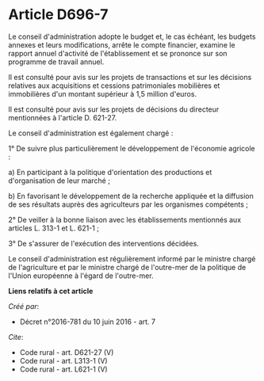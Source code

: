 # Article D696-7

Le conseil d'administration adopte le budget et, le cas échéant, les budgets annexes et leurs modifications, arrête le compte
financier, examine le rapport annuel d'activité de l'établissement et se prononce sur son programme de travail annuel. 

Il est consulté pour avis sur les projets de transactions et sur les décisions relatives aux acquisitions et cessions
patrimoniales mobilières et immobilières d'un montant supérieur à 1,5 million d'euros. 

Il est consulté pour avis sur les projets de décisions du directeur mentionnées à l'article D. 621-27. 

Le conseil d'administration est également chargé : 

1° De suivre plus particulièrement le développement de l'économie agricole : 

a) En participant à la politique d'orientation des productions et d'organisation de leur marché ; 

b) En favorisant le développement de la recherche appliquée et la diffusion de ses résultats auprès des agriculteurs par les
organismes compétents ; 

2° De veiller à la bonne liaison avec les établissements mentionnés aux articles L. 313-1 et L. 621-1 ; 

3° De s'assurer de l'exécution des interventions décidées. 

Le conseil d'administration est régulièrement informé par le ministre chargé de l'agriculture et par le ministre chargé de
l'outre-mer de la politique de l'Union européenne à l'égard de l'outre-mer.

**Liens relatifs à cet article**

_Créé par_:

  - Décret n°2016-781 du 10 juin 2016 - art. 7

_Cite_:

  - Code rural - art. D621-27 (V)
  - Code rural - art. L313-1 (V)
  - Code rural - art. L621-1 (V)
